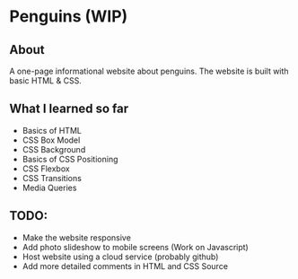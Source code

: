 # Penguins (WIP)
## About
A one-page informational website about penguins. The website is built with basic HTML & CSS. 

## What I learned so far
- Basics of HTML
- CSS Box Model
- CSS Background
- Basics of CSS Positioning
- CSS Flexbox
- CSS Transitions
- Media Queries

## TODO:
- Make the website responsive
- Add photo slideshow to mobile screens (Work on Javascript)
- Host website using a cloud service (probably github)
- Add more detailed comments in HTML and CSS Source